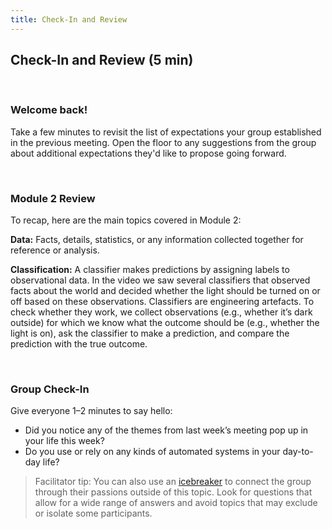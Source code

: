 ```yaml
---
title: Check-In and Review
---
```


## Check-In and Review (5 min)

<br>

### Welcome back!

Take a few minutes to revisit the list of expectations your group established in the previous meeting. Open the floor to any suggestions from the group about additional expectations they'd like to propose going forward.

<br>

### Module 2 Review 

To recap, here are the main topics covered in Module 2:

**Data:** Facts, details, statistics, or any information collected together for reference or analysis.

**Classification:** A classifier makes predictions by assigning labels to observational data. In the video we saw several classifiers that observed facts about the world and decided whether the light should be turned on or off based on these observations. Classifiers are engineering artefacts. To check whether they work, we collect observations (e.g., whether it’s dark outside) for which we know what the outcome should be (e.g., whether the light is on), ask the classifier to make a prediction, and compare the prediction with the true outcome. 

<br>

### Group Check-In

Give everyone 1–2 minutes to say hello:
* Did you notice any of the themes from last week’s meeting pop up in your life this week? 
* Do you use or rely on any kinds of automated systems in your day-to-day life?

> Facilitator tip: You can also use an [icebreaker](https://museumhack.com/list-icebreakers-questions/) to connect the group through their passions outside of this topic. Look for questions that allow for a wide range of answers and avoid topics that may exclude or isolate some participants.
